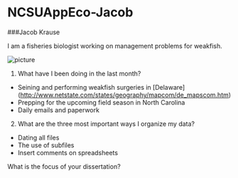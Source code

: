 # NCSUAppEco-Jacob
###Jacob Krause

I am a fisheries biologist working on management problems for weakfish.

![picture](http://www.google.com/imgres?imgurl=http://dnr2.maryland.gov/fisheries/fishfacts/weakfish.gif&imgrefurl=http://dnr2.maryland.gov/Fisheries/Pages/Fish-Facts.aspx?fishname%3DWeakfish&h=208&w=500&tbnid=EWtiKYOHg6VyYM:&tbnh=83&tbnw=200&usg=__ZAUT1ctysDMNmQX1CoCG8jsbvvg=&docid=Hiw44SjtIzksGM&itg=1)

1. What have I been doing in the last month?
  * Seining and performing weakfish surgeries in [Delaware] (http://www.netstate.com/states/geography/mapcom/de_mapscom.htm)
  * Prepping for the upcoming field season in North Carolina
  * Daily emails and paperwork
  
2. What are the three most important ways I organize my data?
  * Dating all files
  * The use of subfiles
  * Insert comments on spreadsheets
  

What is the focus of your dissertation?
